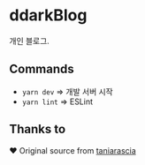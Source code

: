 # ddarkBlog

개인 블로그.

## Commands

- `yarn dev` => 개발 서버 시작
- `yarn lint` => ESLint

## Thanks to

❤️ Original source from [taniarascia](https://github.com/taniarascia/taniarascia.com)
